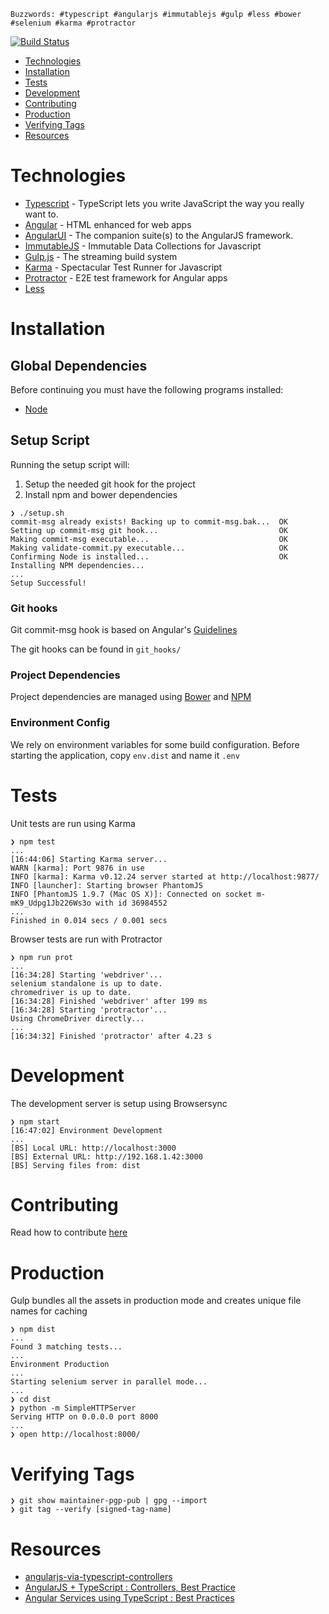 `Buzzwords: #typescript #angularjs #immutablejs #gulp #less #bower #selenium #karma #protractor`

[![Build Status](https://magnum.travis-ci.com/NCI-GDC/portal-ui.svg?token=uvYjzX9Pbq2o3AVCP1S4&branch=master)](https://magnum.travis-ci.com/NCI-GDC/portal-ui)

- [Technologies](#technologies)
- [Installation](#installation)
- [Tests](#tests)
- [Development](#development)
- [Contributing](#contributing)
- [Production](#production)
- [Verifying Tags](#verify)
- [Resources](#resources)

# Technologies

- [Typescript](http://www.typescriptlang.org/) - TypeScript lets you write JavaScript the way you really want to.
- [Angular](https://angularjs.org/) - HTML enhanced for web apps
- [AngularUI](http://angular-ui.github.io/) - The companion suite(s) to the AngularJS framework.
- [ImmutableJS](https://github.com/facebook/immutable-js) - Immutable Data Collections for Javascript
- [Gulp.js](http://gulpjs.com/) - The streaming build system
- [Karma](http://karma-runner.github.io/0.12/index.html) - Spectacular Test Runner for Javascript
- [Protractor](https://github.com/angular/protractor) - E2E test framework for Angular apps
- [Less](http://learnboost.github.io/stylus/)

# Installation

## Global Dependencies

Before continuing you must have the following programs installed:

- [Node](http://nodejs.org/)

## Setup Script

Running the setup script will:

1. Setup the needed git hook for the project
2. Install npm and bower dependencies

```
❯ ./setup.sh
commit-msg already exists! Backing up to commit-msg.bak...  OK
Setting up commit-msg git hook...                           OK
Making commit-msg executable...                             OK
Making validate-commit.py executable...                     OK
Confirming Node is installed...                             OK
Installing NPM dependencies...
...
Setup Successful!
```

### Git hooks

Git commit-msg hook is based on Angular's [Guidelines](https://docs.google.com/document/d/1QrDFcIiPjSLDn3EL15IJygNPiHORgU1_OOAqWjiDU5Y/edit#)

The git hooks can be found in `git_hooks/`

### Project Dependencies

Project dependencies are managed using [Bower](http://bower.io/) and [NPM](https://www.npmjs.org/)

### Environment Config

We rely on environment variables for some build configuration. Before starting the application, copy `env.dist` and name it `.env`

# Tests

Unit tests are run using Karma

```
❯ npm test
...
[16:44:06] Starting Karma server...
WARN [karma]: Port 9876 in use
INFO [karma]: Karma v0.12.24 server started at http://localhost:9877/
INFO [launcher]: Starting browser PhantomJS
INFO [PhantomJS 1.9.7 (Mac OS X)]: Connected on socket m-mK9_Udpg1Jb226Ws3o with id 36984552
...
Finished in 0.014 secs / 0.001 secs
```

Browser tests are run with Protractor

```
❯ npm run prot
...
[16:34:28] Starting 'webdriver'...
selenium standalone is up to date.
chromedriver is up to date.
[16:34:28] Finished 'webdriver' after 199 ms
[16:34:28] Starting 'protractor'...
Using ChromeDriver directly...
...
[16:34:32] Finished 'protractor' after 4.23 s

```

# Development

The development server is setup using Browsersync

```
❯ npm start
[16:47:02] Environment Development
...
[BS] Local URL: http://localhost:3000
[BS] External URL: http://192.168.1.42:3000
[BS] Serving files from: dist
```

# Contributing

Read how to contribute [here](https://github.com/NCI-GDC/portal-ui/blob/master/CONTRIBUTING.md)

# Production

Gulp bundles all the assets in production mode and creates unique file names for caching

```
❯ npm dist
...
Found 3 matching tests...
...
Environment Production
...
Starting selenium server in parallel mode...
...
❯ cd dist
❯ python -m SimpleHTTPServer
Serving HTTP on 0.0.0.0 port 8000
...
❯ open http://localhost:8000/
```

# Verifying Tags

```
❯ git show maintainer-pgp-pub | gpg --import
❯ git tag --verify [signed-tag-name]
```

# Resources

- [angularjs-via-typescript-controllers](http://kodeyak.wordpress.com/2014/02/12/angularjs-via-typescript-controllers/)
- [AngularJS + TypeScript : Controllers, Best Practice](https://www.youtube.com/watch?v=WdtVn_8K17E)
- [Angular Services using TypeScript : Best Practices](https://www.youtube.com/watch?v=Yis8m3BdnEM)